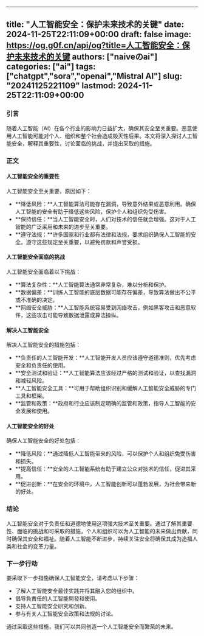 
---
title: "人工智能安全：保护未来技术的关键"
date: 2024-11-25T22:11:09+00:00
draft: false
image: https://og.g0f.cn/api/og?title=人工智能安全：保护未来技术的关键
authors: ["naiveのai"]
categories: ["ai"]
tags: ["chatgpt","sora","openai","Mistral AI"]
slug: "20241125221109"
lastmod: 2024-11-25T22:11:09+00:00
---
### 引言

随着人工智能（AI）在各个行业的影响力日益扩大，确保其安全至关重要。恶意使用人工智能可能对个人、组织和整个社会造成毁灭性后果。本文将深入探讨人工智能安全，解释其重要性，讨论面临的挑战，并提出采取的措施。

### 正文

#### 人工智能安全的重要性

人工智能安全至关重要，原因如下：

- **降低风险：**人工智能算法可能存在漏洞，导致意外结果或恶意利用。确保人工智能的安全有助于降低这些风险，保护个人和组织免受伤害。
- **保持信任：**当人工智能安全时，人们对技术的信任就会增强。这对于人工智能的广泛采用和未来的进步至关重要。
- **遵守法规：**许多国家和行业都有法律和法规，要求组织确保人工智能的安全。遵守这些规定至关重要，以避免罚款和声誉受损。

#### 人工智能安全面临的挑战

人工智能安全面临着以下挑战：

- **算法复杂性：**人工智能算法通常非常复杂，难以分析和保护。
- **数据偏差：**训练人工智能的底层数据可能存在偏差，导致算法做出不公平或不准确的决定。
- **网络安全威胁：**人工智能系统容易受到网络攻击，例如黑客攻击和恶意软件，这些攻击可能导致数据泄露或算法操纵。

#### 解决人工智能安全

解决人工智能安全的措施包括：

- **负责任的人工智能开发：**人工智能开发人员应该遵守道德准则，优先考虑安全和负责任的使用。
- **安全测试和验证：**人工智能算法应该经过严格的测试和验证，以查找漏洞和减轻风险。
- **人工智能安全工具：**可用于帮助组织识别和缓解人工智能安全威胁的专门工具和框架。
- **监管和政策：**政府和行业应该制定明确的监管和政策，指导人工智能的安全发展和使用。

#### 人工智能安全的好处

确保人工智能安全的好处包括：

- **降低风险：**通过降低人工智能带来的风险，可以保护个人和组织免受伤害和损失。
- **提高信任：**安全的人工智能系统有助于建立公众对技术的信任，促进其采用。
- **促进创新：**在安全的环境中，人工智能创新可以蓬勃发展，为社会带来新的好处。

### 结论

人工智能安全对于负责任和道德地使用这项强大技术至关重要。通过了解其重要性、面临的挑战和可采取的措施，个人和组织可以为人工智能的未来做出贡献，同时确保其安全和福祉。随着人工智能不断进步，持续关注安全将确保其成为造福人类和社会的变革力量。

### 下一步行动

要采取下一步措施确保人工智能安全，请考虑以下步骤：

- 了解人工智能安全最佳实践并将其融入您的组织中。
- 倡导負責任的人工智能開發和使用。
- 支持人工智能安全研究和创新。
- 参与有关人工智能安全政策和法规的讨论。

通过采取这些措施，我们可以共同创造一个人工智能安全而繁荣的未来。